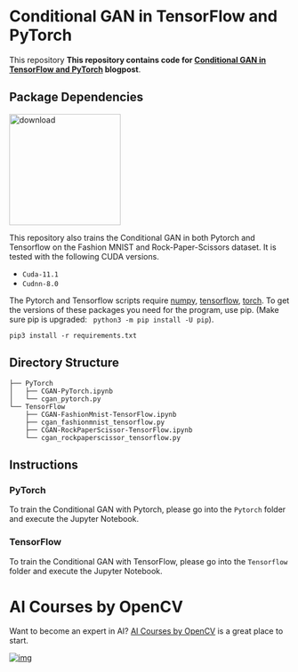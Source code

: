 # Conditional GAN in TensorFlow and PyTorch
This repository **This repository contains code for [Conditional GAN in TensorFlow and PyTorch](https://learnopencv.com/conditional-gan-cgan-in-pytorch-and-tensorflow/) blogpost**.

## Package Dependencies
[<img src="https://learnopencv.com/wp-content/uploads/2022/07/download-button-e1657285155454.png" alt="download" width="200">](https://www.dropbox.com/sh/wsmi6eo4bzqyat0/AABM7LHduc8tU55j7CR6kQE-a?dl=1)


This repository also trains the Conditional GAN in both Pytorch and Tensorflow on the Fashion MNIST and Rock-Paper-Scissors dataset. It is tested with the following CUDA versions.

- `Cuda-11.1`
- `Cudnn-8.0`

The Pytorch and Tensorflow scripts require [numpy](https://numpy.org/), [tensorflow](https://www.tensorflow.org/install), [torch](https://pypi.org/project/torch/).  To get the versions of these packages you need for the program, use pip. (Make sure pip is upgraded: ` python3 -m pip install -U pip`).

```
pip3 install -r requirements.txt 
```

## Directory Structure

```
├── PyTorch
│   ├── CGAN-PyTorch.ipynb
│   └── cgan_pytorch.py
└── TensorFlow
    ├── CGAN-FashionMnist-TensorFlow.ipynb
    ├── cgan_fashionmnist_tensorflow.py
    ├── CGAN-RockPaperScissor-TensorFlow.ipynb
    └── cgan_rockpaperscissor_tensorflow.py
```

## Instructions

### PyTorch

To train the Conditional GAN with Pytorch, please go into the `Pytorch` folder and execute the Jupyter Notebook.

### TensorFlow

To train the Conditional GAN with TensorFlow, please go into the `Tensorflow` folder and execute the Jupyter Notebook.


# AI Courses by OpenCV

Want to become an expert in AI? [AI Courses by OpenCV](https://opencv.org/courses/) is a great place to start.

[![img](https://camo.githubusercontent.com/18c5719ef10afe9607af3e87e990068c942ae4cba8bd4d72d21950d6213ea97e/68747470733a2f2f7777772e6c6561726e6f70656e63762e636f6d2f77702d636f6e74656e742f75706c6f6164732f323032302f30342f41492d436f75727365732d42792d4f70656e43562d4769746875622e706e67)](https://opencv.org/courses/)
